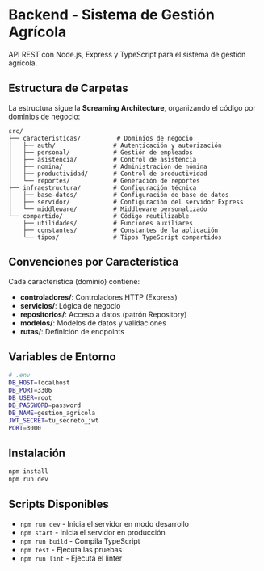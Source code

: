 # Backend - Sistema de Gestión Agrícola

API REST con Node.js, Express y TypeScript para el sistema de gestión agrícola.

## Estructura de Carpetas

La estructura sigue la **Screaming Architecture**, organizando el código por dominios de negocio:

```
src/
├── caracteristicas/          # Dominios de negocio
│   ├── auth/                # Autenticación y autorización
│   ├── personal/            # Gestión de empleados
│   ├── asistencia/          # Control de asistencia
│   ├── nomina/              # Administración de nómina
│   ├── productividad/       # Control de productividad
│   └── reportes/            # Generación de reportes
├── infraestructura/         # Configuración técnica
│   ├── base-datos/          # Configuración de base de datos
│   ├── servidor/            # Configuración del servidor Express
│   └── middleware/          # Middleware personalizado
└── compartido/              # Código reutilizable
    ├── utilidades/          # Funciones auxiliares
    ├── constantes/          # Constantes de la aplicación
    └── tipos/               # Tipos TypeScript compartidos
```

## Convenciones por Característica

Cada característica (dominio) contiene:

- **controladores/**: Controladores HTTP (Express)
- **servicios/**: Lógica de negocio
- **repositorios/**: Acceso a datos (patrón Repository)
- **modelos/**: Modelos de datos y validaciones
- **rutas/**: Definición de endpoints

## Variables de Entorno

```bash
# .env
DB_HOST=localhost
DB_PORT=3306
DB_USER=root
DB_PASSWORD=password
DB_NAME=gestion_agricola
JWT_SECRET=tu_secreto_jwt
PORT=3000
```

## Instalación

```bash
npm install
npm run dev
```

## Scripts Disponibles

- `npm run dev` - Inicia el servidor en modo desarrollo
- `npm start` - Inicia el servidor en producción
- `npm run build` - Compila TypeScript
- `npm test` - Ejecuta las pruebas
- `npm run lint` - Ejecuta el linter
